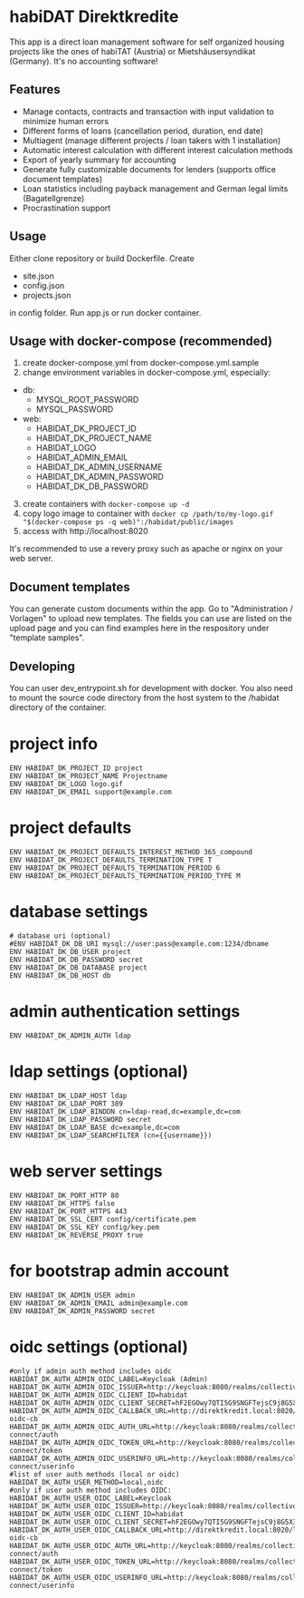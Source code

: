 # habiDAT Direktkredite

This app is a direct loan management software for self organized housing projects like the ones of habiTAT (Austria) or Mietshäusersyndikat (Germany). It's no accounting software!

## Features

- Manage contacts, contracts and transaction with input validation to minimize human errors
- Different forms of loans (cancellation period, duration, end date)
- Multiagent (manage different projects / loan takers with 1 installation)
- Automatic interest calculation with different interest calculation methods
- Export of yearly summary for accounting
- Generate fully customizable documents for lenders (supports office document templates)
- Loan statistics including payback management and German legal limits (Bagatellgrenze)
- Procrastination support

## Usage

Either clone repository or build Dockerfile. Create

- site.json
- config.json
- projects.json

in config folder. Run app.js or run docker container.

## Usage with docker-compose (recommended)

1. create docker-compose.yml from docker-compose.yml.sample
2. change environment variables in docker-compose.yml, especially:

- db:
  - MYSQL_ROOT_PASSWORD
  - MYSQL_PASSWORD
- web:
  - HABIDAT_DK_PROJECT_ID
  - HABIDAT_DK_PROJECT_NAME
  - HABIDAT_LOGO
  - HABIDAT_ADMIN_EMAIL
  - HABIDAT_DK_ADMIN_USERNAME
  - HABIDAT_DK_ADMIN_PASSWORD
  - HABIDAT_DK_DB_PASSWORD

3. create containers with `docker-compose up -d`
4. copy logo image to container with `docker cp /path/to/my-logo.gif "$(docker-compose ps -q web)":/habidat/public/images`
5. access with http://localhost:8020

It's recommended to use a revery proxy such as apache or nginx on your web server.

## Document templates

You can generate custom documents within the app. Go to "Administration / Vorlagen" to upload new templates. The fields you can use are listed on the upload page and you can find examples here in the respository under "template samples".

## Developing

You can user dev_entrypoint.sh for development with docker. You also need to mount the source code directory from the host system to the /habidat directory of the container.

# project info

```
ENV HABIDAT_DK_PROJECT_ID project
ENV HABIDAT_DK_PROJECT_NAME Projectname
ENV HABIDAT_DK_LOGO logo.gif
ENV HABIDAT_DK_EMAIL support@example.com
```

# project defaults

```
ENV HABIDAT_DK_PROJECT_DEFAULTS_INTEREST_METHOD 365_compound
ENV HABIDAT_DK_PROJECT_DEFAULTS_TERMINATION_TYPE T
ENV HABIDAT_DK_PROJECT_DEFAULTS_TERMINATION_PERIOD 6
ENV HABIDAT_DK_PROJECT_DEFAULTS_TERMINATION_PERIOD_TYPE M
```

# database settings

```
# database uri (optional)
#ENV HABIDAT_DK_DB_URI mysql://user:pass@example.com:1234/dbname
ENV HABIDAT_DK_DB_USER project
ENV HABIDAT_DK_DB_PASSWORD secret
ENV HABIDAT_DK_DB_DATABASE project
ENV HABIDAT_DK_DB_HOST db
```

# admin authentication settings

```
ENV HABIDAT_DK_ADMIN_AUTH ldap
```

# ldap settings (optional)

```
ENV HABIDAT_DK_LDAP_HOST ldap
ENV HABIDAT_DK_LDAP_PORT 389
ENV HABIDAT_DK_LDAP_BINDDN cn=ldap-read,dc=example,dc=com
ENV HABIDAT_DK_LDAP_PASSWORD secret
ENV HABIDAT_DK_LDAP_BASE dc=example,dc=com
ENV HABIDAT_DK_LDAP_SEARCHFILTER (cn={{username}})
```

# web server settings

```
ENV HABIDAT_DK_PORT_HTTP 80
ENV HABIDAT_DK_HTTPS false
ENV HABIDAT_DK_PORT_HTTPS 443
ENV HABIDAT_DK_SSL_CERT config/certificate.pem
ENV HABIDAT_DK_SSL_KEY config/key.pem
ENV HABIDAT_DK_REVERSE_PROXY true
```

# for bootstrap admin account

```
ENV HABIDAT_DK_ADMIN_USER admin
ENV HABIDAT_DK_ADMIN_EMAIL admin@example.com
ENV HABIDAT_DK_ADMIN_PASSWORD secret
```

# oidc settings (optional)

```
#only if admin auth method includes oidc
HABIDAT_DK_AUTH_ADMIN_OIDC_LABEL=Keycloak (Admin)
HABIDAT_DK_AUTH_ADMIN_OIDC_ISSUER=http://keycloak:8080/realms/collectivo
HABIDAT_DK_AUTH_ADMIN_OIDC_CLIENT_ID=habidat
HABIDAT_DK_AUTH_ADMIN_OIDC_CLIENT_SECRET=hF2EGOwy7QTI5G9SNGFTejsC9j8G5X34
HABIDAT_DK_AUTH_ADMIN_OIDC_CALLBACK_URL=http://direktkredit.local:8020/login-oidc-cb
HABIDAT_DK_AUTH_ADMIN_OIDC_AUTH_URL=http://keycloak:8080/realms/collectivo/protocol/openid-connect/auth
HABIDAT_DK_AUTH_ADMIN_OIDC_TOKEN_URL=http://keycloak:8080/realms/collectivo/protocol/openid-connect/token
HABIDAT_DK_AUTH_ADMIN_OIDC_USERINFO_URL=http://keycloak:8080/realms/collectivo/protocol/openid-connect/userinfo
#list of user auth methods (local or oidc)
HABIDAT_DK_AUTH_USER_METHOD=local,oidc
#only if user auth method includes OIDC:
HABIDAT_DK_AUTH_USER_OIDC_LABEL=Keycloak
HABIDAT_DK_AUTH_USER_OIDC_ISSUER=http://keycloak:8080/realms/collectivo
HABIDAT_DK_AUTH_USER_OIDC_CLIENT_ID=habidat
HABIDAT_DK_AUTH_USER_OIDC_CLIENT_SECRET=hF2EGOwy7QTI5G9SNGFTejsC9j8G5X34
HABIDAT_DK_AUTH_USER_OIDC_CALLBACK_URL=http://direktkredit.local:8020/login-oidc-cb
HABIDAT_DK_AUTH_USER_OIDC_AUTH_URL=http://keycloak:8080/realms/collectivo/protocol/openid-connect/auth
HABIDAT_DK_AUTH_USER_OIDC_TOKEN_URL=http://keycloak:8080/realms/collectivo/protocol/openid-connect/token
HABIDAT_DK_AUTH_USER_OIDC_USERINFO_URL=http://keycloak:8080/realms/collectivo/protocol/openid-connect/userinfo
```
